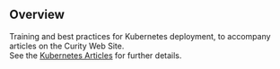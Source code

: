 ## Overview

Training and best practices for Kubernetes deployment, to accompany articles on the Curity Web Site.\
See the [Kubernetes Articles](https://bitbucket.org/curity/curity-website/pull-requests/1672/wip-kubernetes-article-do-not-merge) for further details.
